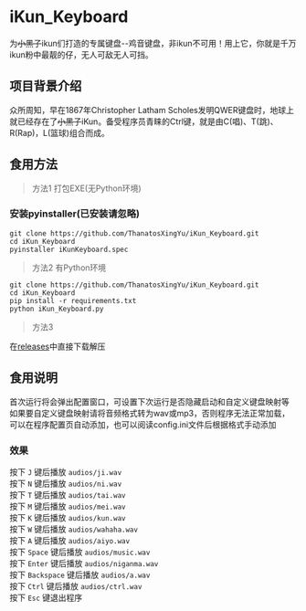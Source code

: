 # iKun_Keyboard
为~~小黑子~~ikun们打造的专属键盘--鸡音键盘，非ikun不可用！用上它，你就是千万ikun粉中最靓的仔，无人可敌无人可挡。  

## 项目背景介绍
众所周知，早在1867年Christopher Latham Scholes发明QWER键盘时，地球上就已经存在了~~小黑子~~iKun。备受程序员青睐的Ctrl键，就是由C(唱)、T(跳)、R(Rap)，L(篮球)组合而成。

## 食用方法
>方法1 打包EXE(无Python环境)
### 安装pyinstaller(已安装请忽略)
```
git clone https://github.com/ThanatosXingYu/iKun_Keyboard.git
cd iKun_Keyboard
pyinstaller iKunKeyboard.spec
```

>方法2 有Python环境
```
git clone https://github.com/ThanatosXingYu/iKun_Keyboard.git
cd iKun_Keyboard
pip install -r requirements.txt
python iKun_Keyboard.py
```
>方法3

在[releases](https://github.com/ThanatosXingYu/iKun_Keyboard/releases)中直接下载解压

## 食用说明
首次运行将会弹出配置窗口，可设置下次运行是否隐藏启动和自定义键盘映射等  
如果要自定义键盘映射请将音频格式转为wav或mp3，否则程序无法正常加载，可以在程序配置页自动添加，也可以阅读config.ini文件后根据格式手动添加
### 效果
按下 `J` 键后播放 `audios/ji.wav`  
按下 `N` 键后播放 `audios/ni.wav`  
按下 `T` 键后播放 `audios/tai.wav`  
按下 `M` 键后播放 `audios/mei.wav`  
按下 `K` 键后播放 `audios/kun.wav`  
按下 `W` 键后播放 `audios/wahaha.wav`  
按下 `A` 键后播放 `audios/aiyo.wav`  
按下 `Space` 键后播放 `audios/music.wav`  
按下 `Enter` 键后播放 `audios/niganma.wav`  
按下 `Backspace` 键后播放 `audios/a.wav`  
按下 `Ctrl` 键后播放 `audios/ctrl.wav`  
按下 `Esc` 键退出程序  
